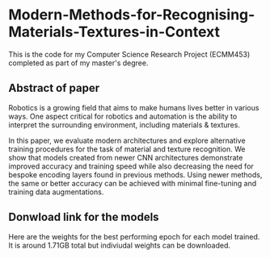 # Modern-Methods-for-Recognising-Materials-Textures-in-Context
This is the code for my Computer Science Research Project (ECMM453) completed as part of my master's degree.

## Abstract of paper
Robotics is a growing field that aims to make humans lives better in various ways. One aspect critical for robotics and automation is the ability to interpret the surrounding environment, including materials & textures. 

In this paper, we evaluate modern architectures and explore alternative training procedures for the task of material and texture recognition. We show that models created from newer CNN architectures demonstrate improved accuracy and training speed while also decreasing the need for bespoke encoding layers found in previous methods. Using newer methods, the same or better accuracy can be achieved with minimal fine-tuning and training data augmentations.

## Donwload link for the models
Here are the weights for the best performing epoch for each model trained. It is around 1.71GB total but indiviudal weights can be downloaded.
